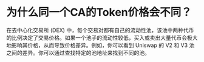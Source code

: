 # 为什么同一个CA的Token价格会不同？

在去中心化交易所 (DEX) 中，每个交易对都有自己的流动性池，该池中两种代币的比例决定了交易价格。如果一个池子的流动性较低，买入或卖出大量代币会极大地影响其价格，从而导致价格差异。例如，你可以看到 Uniswap 的 V2 和 V3 池之间的差异。你可以通过查找特定的池地址来找到不同的池。
